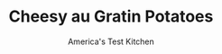 ---
layout: ../../layouts/MarkdownPostLayout.astro
title: Cheesy au Gratin Potatoes
author: America's Test Kitchen
pubDate: 2023-03-15
description: "Few foods seem as all-American as potatoes. But what you actually get from au gratin potatoes can range from curdled cream and unevenly cooked potatoes to cheese thats barely there and slices that fall into sloppy heaps. This American classic needed perfecting."
image_url: https://res.cloudinary.com/hksqkdlah/image/upload/ar_1:1,c_fill,dpr_2.0,f_auto,fl_lossy.progressive.strip_profile,g_faces:auto,q_auto:low,w_344/7359_sfs-augratinpotatoes-1-277217
tags: ["Side Dishes","American","Cheese","Potatoes","Make Ahead","Casseroles","Holiday","Thanksgiving"]
calories: 3233
protein: 17
carbohydrates: 33
fats: 
fiber: 2
ingredients: ["1 1/4 cups, shredded sharp cheddar cheese","1 1/4 cups, shredded Monterey Jack cheese","1/2 cup, grated Parmesan cheese","2 teaspoons, cornstarch","3 pounds, russet potatoes, peeled and slice 1/8 inch thick",", Salt and pepper","3/4 cup, heavy cream","1/2 cup, low-sodium chicken broth"]
serves: 8
time: "2 hours"
instructions: ["COMBINE CHEESES Adjust oven rack to middle position and heat oven to 350 degrees. Toss cheeses and cornstarch in large bowl until evenly coated.","ASSEMBLE GRATIN Shingle half of potatoes in large gratin dish, sprinkle evenly with 1 cup cheese mixture, ¾ teaspoon salt, and ¼ teaspoon pepper. Top with remaining potatoes, additional ¾ teaspoon salt, and additional ¼ teaspoon pepper.","BAKE Combine cream and broth in large measuring cup and pour over potatoes. Top with remaining cheese mixture and bake until golden brown and fork inserted into center meets little resistance, 75 to 90 minutes. Let cool 10 minutes. Serve."]
nutrition: ["787 mg Potassium","353 mg Phosphorus","421 mg Calcium","1 mg Iron","56 mg Magnesium","596 mg Sodium","2 mg Zinc","23 g Fat","2 mg Niacin (B3)","6 g Monounsaturated","9 mg Vitamin C","73 mg Cholesterol","14 g Saturated","2 g Fiber","34 µg Folate (food)","1 g Sugars","6 µg Vitamin K","178 g Water","33 g Carbs","34 µg Folate equivalent (total)","17 g Protein","200 µg Vitamin A","404 kcal Energy","3233 calories"]
notes: "You do not need to grease the baking dish. You will need a 2- to 3-quart gratin dish."
---